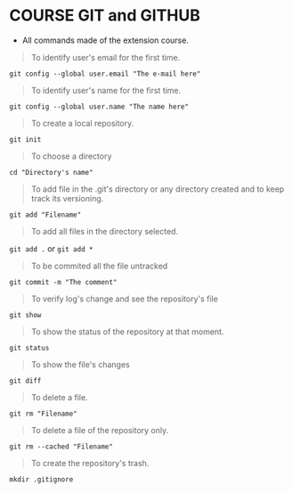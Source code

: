 # COURSE GIT and GITHUB

* All commands made of the extension course.

>To identify user's email for the first time.

`git config --global user.email "The e-mail here"`

>To identify user's name for the first time.

`git config --global user.name "The name here"`

> To create a local repository. 

`git init`

> To choose a directory

`cd "Directory's name"`

>To add file in the .git's directory or any directory created and to keep track its versioning.

`git add "Filename"`

>To add all files in the directory selected.

`git add .` or `git add *`

>To be commited all the file untracked

`git commit -m "The comment"`

>To verify log's change and see the repository's file

`git show`

>To show the status of the repository at that moment.

`git status`

>To show the file's changes

`git diff`

>To delete a file.

`git rm "Filename"`

>To delete a file of the repository only.

`git rm --cached "Filename"`

>To create the repository's trash.

`mkdir .gitignore`







